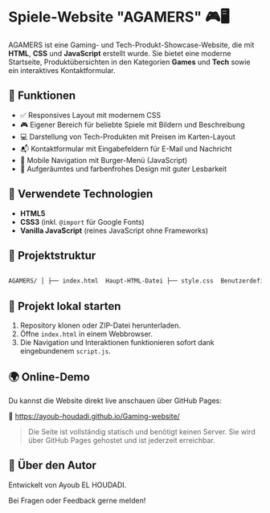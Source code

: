# Spiele-Website "AGAMERS" 🎮🖥️

AGAMERS ist eine Gaming- und Tech-Produkt-Showcase-Website, die mit **HTML**, **CSS** und **JavaScript** erstellt wurde. Sie bietet eine moderne Startseite, Produktübersichten in den Kategorien **Games** und **Tech** sowie ein interaktives Kontaktformular.

## 🌟 Funktionen

- ✅ Responsives Layout mit modernem CSS
- 🎮 Eigener Bereich für beliebte Spiele mit Bildern und Beschreibung
- 💻 Darstellung von Tech-Produkten mit Preisen im Karten-Layout
- 📬 Kontaktformular mit Eingabefeldern für E-Mail und Nachricht
- 📱 Mobile Navigation mit Burger-Menü (JavaScript)
- 🌈 Aufgeräumtes und farbenfrohes Design mit guter Lesbarkeit

## 🔧 Verwendete Technologien

- **HTML5**
- **CSS3** (inkl. `@import` für Google Fonts)
- **Vanilla JavaScript** (reines JavaScript ohne Frameworks)

## 📂 Projektstruktur
```bash

AGAMERS/ │ ├── index.html  Haupt-HTML-Datei ├── style.css  Benutzerdefinierte CSS-Stile ├── script.js  JavaScript für Navigation & Interaktion ├── images/  Produktbilder (Games & Tech) 
```


## 🚀 Projekt lokal starten

1. Repository klonen oder ZIP-Datei herunterladen.
2. Öffne `index.html` in einem Webbrowser.
3. Die Navigation und Interaktionen funktionieren sofort dank eingebundenem `script.js`.


## 🌍 Online-Demo

Du kannst die Website direkt live anschauen über GitHub Pages:

🔗 https://ayoub-houdadi.github.io/Gaming-website/

> Die Seite ist vollständig statisch und benötigt keinen Server. Sie wird über GitHub Pages gehostet und ist jederzeit erreichbar.



## 🙋 Über den Autor
Entwickelt von Ayoub EL HOUDADI.

Bei Fragen oder Feedback gerne melden!
